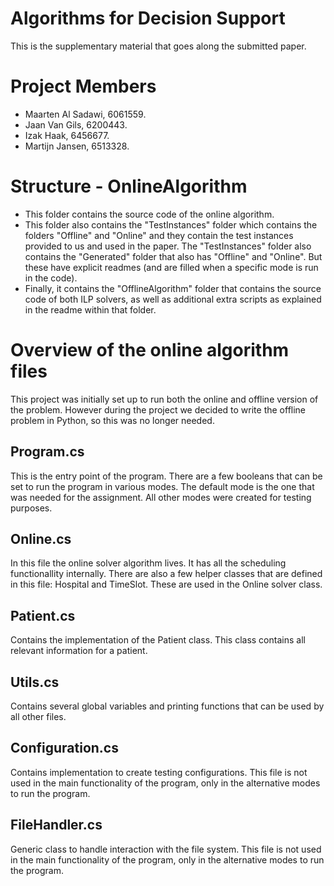 # Algorithms for Decision Support
This is the supplementary material that goes along the submitted paper. 

# Project Members
- Maarten Al Sadawi, 6061559.
- Jaan Van Gils, 6200443.
- Izak Haak, 6456677.
- Martijn Jansen, 6513328.

# Structure - OnlineAlgorithm
- This folder contains the source code of the online algorithm.
- This folder also contains the "TestInstances" folder which contains the folders "Offline" and "Online" and they contain the test instances provided to us and used in the paper. The "TestInstances" folder also contains the "Generated" folder that also has "Offline" and "Online". But these have explicit readmes (and are filled when a specific mode is run in the code).
- Finally, it contains the "OfflineAlgorithm" folder that contains the source code of both ILP solvers, as well as additional extra scripts as explained in the readme within that folder.

# Overview of the online algorithm files
This project was initially set up to run both the online and offline version of the problem. However during the project we decided to write the offline problem in Python, so this was no longer needed.
## Program.cs
This is the entry point of the program. There are a few booleans that can be set to run the program in various modes. The default mode is the one that was needed for the assignment. All other modes were created for testing purposes.

## Online.cs
In this file the online solver algorithm lives. It has all the scheduling functionallity internally. There are also a few helper classes that are defined in this file: Hospital and TimeSlot. These are used in the Online solver class.

## Patient.cs
Contains the implementation of the Patient class. This class contains all relevant information for a patient.
## Utils.cs
Contains several global variables and printing functions that can be used by all other files.

## Configuration.cs
Contains implementation to create testing configurations. This file is not used in the main functionality of the program, only in the alternative modes to run the program.
## FileHandler.cs
Generic class to handle interaction with the file system. This file is not used in the main functionality of the program, only in the alternative modes to run the program.